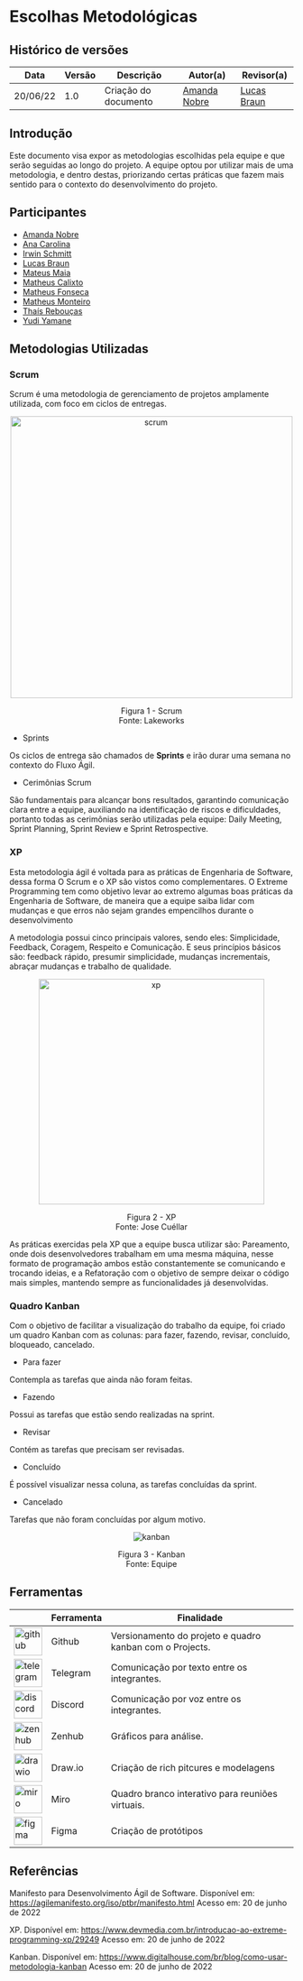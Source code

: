 # Escolhas Metodológicas

## Histórico de versões
| Data     | Versão | Descrição            | Autor(a)                                     | Revisor(a)                             |
| -------- | ------ | -------------------- | -------------------------------------------- | -------------------------------------- |
| 20/06/22 | 1.0    | Criação do documento | [Amanda Nobre](https://github.com/AmandaNbr) | [Lucas Braun](https://github.com/lbvx) |

## Introdução

Este documento visa expor as metodologias escolhidas pela equipe e que serão seguidas ao longo do projeto. A equipe optou por utilizar mais de uma metodologia, e dentro destas, priorizando
certas práticas que fazem mais sentido para o contexto do desenvolvimento do projeto.

## Participantes

- [Amanda Nobre](https://github.com/AmandaNbr)
- [Ana Carolina](https://github.com/AnaCarolinaRodriguesLeite)
- [Irwin Schmitt](https://github.com/irwinschmitt)
- [Lucas Braun](https://github.com/lbvx)
- [Mateus Maia](https://github.com/mateusmaiamaia)
- [Matheus Calixto](https://github.com/matheuscvp)
- [Matheus Fonseca](https://github.com/gatotabaco) 
- [Matheus Monteiro](https://github.com/matheusyanmonteiro)
- [Thaís Rebouças](https://github.com/thais-ra)
- [Yudi Yamane](https://github.com/yudi-azvd)

## Metodologias Utilizadas

### Scrum

Scrum é uma metodologia de gerenciamento de projetos amplamente utilizada, com foco em ciclos de entregas.

<p align = "center"> <img alt="scrum" src="images/metodologia/scrum.png" width="500px" /> </p>
<p align = "center"> 
Figura 1 - Scrum <br>
Fonte: Lakeworks
</p>

- Sprints

Os ciclos de entrega são chamados de **Sprints** e irão durar uma semana no contexto do Fluxo Ágil. 


- Cerimônias Scrum 

São fundamentais para alcançar bons resultados, garantindo comunicação clara entre a equipe, auxiliando na identificação de riscos e dificuldades, portanto todas as cerimônias serão utilizadas pela equipe: Daily Meeting, Sprint Planning, Sprint Review e Sprint Retrospective.

### XP

Esta metodologia ágil é voltada para as práticas de Engenharia de Software, dessa forma O Scrum e o XP são vistos como complementares. O Extreme Programming tem como objetivo levar ao extremo algumas boas práticas da Engenharia de Software, de maneira que a equipe saiba lidar com mudanças e que erros não sejam grandes empencilhos durante o desenvolvimento

A metodologia possui cinco principais valores, sendo eles: Simplicidade, Feedback, Coragem, Respeito e Comunicação. E seus princípios básicos são: feedback rápido, presumir simplicidade, mudanças incrementais, abraçar mudanças e trabalho de qualidade.

<p align = "center"> <img alt="xp" src="images/metodologia/xp.png" width="400px" /> </p>
<p align = "center"> 
Figura 2 - XP <br>
Fonte: Jose Cuéllar
</p>

As práticas exercidas pela XP que a equipe busca utilizar são: Pareamento, onde dois desenvolvedores trabalham em uma mesma máquina, nesse formato de programação ambos estão constantemente se comunicando e trocando ideias, e a Refatoração com o objetivo de sempre deixar o código mais simples, mantendo sempre as funcionalidades já desenvolvidas.

### Quadro Kanban

Com o objetivo de facilitar a visualização do trabalho da equipe, foi criado um quadro Kanban com as colunas: para fazer, fazendo, revisar, concluído, bloqueado, cancelado.

- Para fazer

Contempla as tarefas que ainda não foram feitas.

- Fazendo

Possui as tarefas que estão sendo realizadas na sprint.

- Revisar

Contém as tarefas que precisam ser revisadas.

- Concluído

É possível visualizar nessa coluna, as tarefas concluídas da sprint.

- Cancelado

Tarefas que não foram concluídas por algum motivo.

<p align = "center"> <img alt="kanban" src="images/metodologia/kanban.png"/> </p>
<p align = "center"> 
Figura 3 - Kanban <br>
Fonte: Equipe
</p>

## Ferramentas

|                                                                           | Ferramenta | Finalidade                                               |
| ------------------------------------------------------------------------- | ---------- | -------------------------------------------------------- |
| <img alt="github" src="images/metodologia/github.png" width="50px" />     | Github     | Versionamento do projeto e quadro kanban com o Projects. |
| <img alt="telegram" src="images/metodologia/telegram.png" width="50px" /> | Telegram   | Comunicação por texto entre os integrantes.              |
| <img alt="discord" src="images/metodologia/discord.png" width="50px" />   | Discord    | Comunicação por voz entre os integrantes.                |
| <img alt="zenhub" src="images/metodologia/zenhub.png" width="50px" />     | Zenhub     | Gráficos para análise.                                   |
| <img alt="drawio" src="images/metodologia/drawio.png" width="50px" />     | Draw.io    | Criação de rich pitcures e modelagens                    |
| <img alt="miro" src="images/metodologia/miro.png" width="50px" />         | Miro       | Quadro branco interativo para reuniões virtuais.         |
| <img alt="figma" src="images/metodologia/figma.png" width="50px" />       | Figma      | Criação de protótipos                                    |

## Referências

Manifesto para Desenvolvimento Ágil de Software. Disponível em: <https://agilemanifesto.org/iso/ptbr/manifesto.html> Acesso em: 20 de junho de 2022

XP. Disponível em: <https://www.devmedia.com.br/introducao-ao-extreme-programming-xp/29249> Acesso em: 20 de junho de 2022

Kanban. Disponível em: <https://www.digitalhouse.com/br/blog/como-usar-metodologia-kanban> Acesso em: 20 de junho de 2022